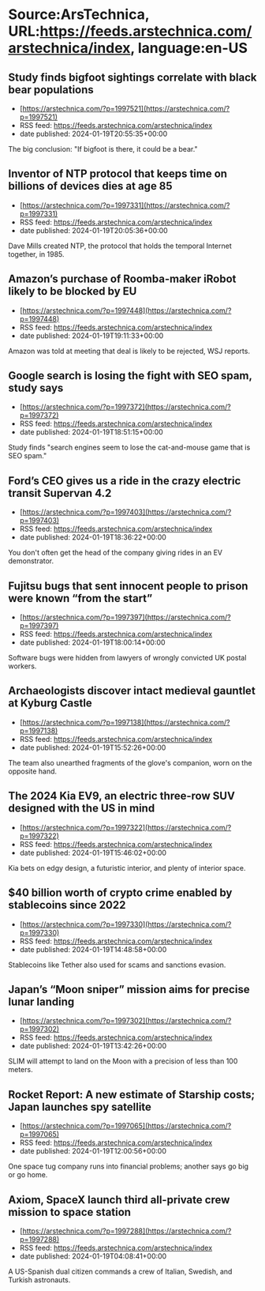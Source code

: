 # Source:ArsTechnica, URL:https://feeds.arstechnica.com/arstechnica/index, language:en-US

## Study finds bigfoot sightings correlate with black bear populations
 - [https://arstechnica.com/?p=1997521](https://arstechnica.com/?p=1997521)
 - RSS feed: https://feeds.arstechnica.com/arstechnica/index
 - date published: 2024-01-19T20:55:35+00:00

The big conclusion: "If bigfoot is there, it could be a bear."

## Inventor of NTP protocol that keeps time on billions of devices dies at age 85
 - [https://arstechnica.com/?p=1997331](https://arstechnica.com/?p=1997331)
 - RSS feed: https://feeds.arstechnica.com/arstechnica/index
 - date published: 2024-01-19T20:05:36+00:00

Dave Mills created NTP, the protocol that holds the temporal Internet together, in 1985.

## Amazon’s purchase of Roomba-maker iRobot likely to be blocked by EU
 - [https://arstechnica.com/?p=1997448](https://arstechnica.com/?p=1997448)
 - RSS feed: https://feeds.arstechnica.com/arstechnica/index
 - date published: 2024-01-19T19:11:33+00:00

Amazon was told at meeting that deal is likely to be rejected, WSJ reports.

## Google search is losing the fight with SEO spam, study says
 - [https://arstechnica.com/?p=1997372](https://arstechnica.com/?p=1997372)
 - RSS feed: https://feeds.arstechnica.com/arstechnica/index
 - date published: 2024-01-19T18:51:15+00:00

Study finds "search engines seem to lose the cat-and-mouse game that is SEO spam."

## Ford’s CEO gives us a ride in the crazy electric transit Supervan 4.2
 - [https://arstechnica.com/?p=1997403](https://arstechnica.com/?p=1997403)
 - RSS feed: https://feeds.arstechnica.com/arstechnica/index
 - date published: 2024-01-19T18:36:22+00:00

You don't often get the head of the company giving rides in an EV demonstrator.

## Fujitsu bugs that sent innocent people to prison were known “from the start”
 - [https://arstechnica.com/?p=1997397](https://arstechnica.com/?p=1997397)
 - RSS feed: https://feeds.arstechnica.com/arstechnica/index
 - date published: 2024-01-19T18:00:14+00:00

Software bugs were hidden from lawyers of wrongly convicted UK postal workers.

## Archaeologists discover intact medieval gauntlet at Kyburg Castle
 - [https://arstechnica.com/?p=1997138](https://arstechnica.com/?p=1997138)
 - RSS feed: https://feeds.arstechnica.com/arstechnica/index
 - date published: 2024-01-19T15:52:26+00:00

The team also unearthed fragments of the glove's companion, worn on the opposite hand.

## The 2024 Kia EV9, an electric three-row SUV designed with the US in mind
 - [https://arstechnica.com/?p=1997322](https://arstechnica.com/?p=1997322)
 - RSS feed: https://feeds.arstechnica.com/arstechnica/index
 - date published: 2024-01-19T15:46:02+00:00

Kia bets on edgy design, a futuristic interior, and plenty of interior space.

## $40 billion worth of crypto crime enabled by stablecoins since 2022
 - [https://arstechnica.com/?p=1997330](https://arstechnica.com/?p=1997330)
 - RSS feed: https://feeds.arstechnica.com/arstechnica/index
 - date published: 2024-01-19T14:48:58+00:00

Stablecoins like Tether also used for scams and sanctions evasion.

## Japan’s “Moon sniper” mission aims for precise lunar landing
 - [https://arstechnica.com/?p=1997302](https://arstechnica.com/?p=1997302)
 - RSS feed: https://feeds.arstechnica.com/arstechnica/index
 - date published: 2024-01-19T13:42:26+00:00

SLIM will attempt to land on the Moon with a precision of less than 100 meters.

## Rocket Report: A new estimate of Starship costs; Japan launches spy satellite
 - [https://arstechnica.com/?p=1997065](https://arstechnica.com/?p=1997065)
 - RSS feed: https://feeds.arstechnica.com/arstechnica/index
 - date published: 2024-01-19T12:00:56+00:00

One space tug company runs into financial problems; another says go big or go home.

## Axiom, SpaceX launch third all-private crew mission to space station
 - [https://arstechnica.com/?p=1997288](https://arstechnica.com/?p=1997288)
 - RSS feed: https://feeds.arstechnica.com/arstechnica/index
 - date published: 2024-01-19T04:08:41+00:00

A US-Spanish dual citizen commands a crew of Italian, Swedish, and Turkish astronauts.

